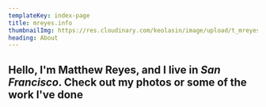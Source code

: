 ```yaml
---
templateKey: index-page
title: mreyes.info
thumbnailImg: https://res.cloudinary.com/keolasin/image/upload/t_mreyes_default/v1597109380/personal-revamp/portrait.jpg
heading: About
---
```


## Hello, I'm **Matthew Reyes**, and I live in ***San Francisco***. Check out my photos or some of the work I've done
